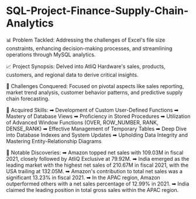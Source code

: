 # SQL-Project-Finance-Supply-Chain-Analytics

📊 Problem Tackled: Addressing the challenges of Excel's file size constraints, enhancing decision-making processes, and streamlining operations through MySQL analytics.

📈 Project Synopsis: Delved into AtliQ Hardware's sales, products, customers, and regional data to derive critical insights.

🎯 Challenges Conquered: Focused on pivotal aspects like sales reporting, market trend analysis, customer behavior patterns, and predictive supply chain forecasting.

🔑 Acquired Skills: ➡ Development of Custom User-Defined Functions ➡ Mastery of Database Views ➡ Proficiency in Stored Procedures ➡ Utilization of Advanced Window Functions (OVER, ROW_NUMBER, RANK, DENSE_RANK) ➡ Effective Management of Temporary Tables ➡ Deep Dive into Database Indexes and System Updates ➡ Upholding Data Integrity and Mastering Entity-Relationship Diagrams

🔄 Notable Discoveries: ➡ Amazon topped net sales with 109.03M in fiscal 2021, closely followed by AtliQ Exclusive at 79.92M. ➡ India emerged as the leading market with the highest net sales of 210.67M in fiscal 2021, with the USA trailing at 132.05M. ➡ Amazon's contribution to total net sales was a significant 13.23% in fiscal 2021. ➡ In the APAC region, Amazon outperformed others with a net sales percentage of 12.99% in 2021. ➡ India claimed the leading position in total gross sales within the APAC region.
